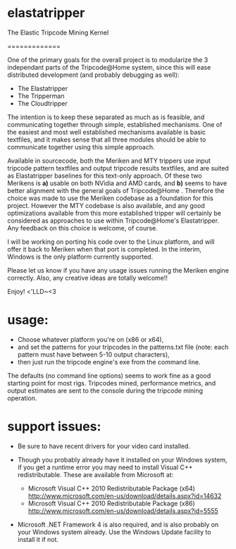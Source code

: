elastatripper
=============
The Elastic Tripcode Mining Kernel

=============

One of the primary goals for the overall project is to modularize the 3 independant parts of the Tripcode@Home system, since this will ease distributed development (and probably debugging as well):
* The Elastatripper
* The Tripperman
* The Cloudtripper

The intention is to keep these separated as much as is feasible, and communicating together through simple, established mechanisms. One of the easiest and most well established mechanisms available is basic textfiles, and it makes sense that all three modules should be able to communicate together using this simple approach.

Available in sourcecode, both the Meriken and MTY trippers use input tripcode pattern textfiles and output tripcode results textfiles, and are suited as Elastatripper baselines for this text-only approach. Of these two Merikens is **a)** usable on both NVidia and AMD cards, and **b)** seems to have better alignment with the general goals of Tripcode@Home . Therefore the choice was made to use the Meriken codebase as a foundation for this project. However the MTY codebase is also available, and any good optimizations available from this more established tripper will certainly be considered as approaches to use within Tripcode@Home's Elastatripper. Any feedback on this choice is welcome, of course.

I will be working on porting his code over to the Linux platform, and will offer it back to Meriken when that port is completed. In the interim, Windows is the only platform currently supported.


Please let us know if you have any usage issues running the Meriken engine correctly. Also, any creative ideas are totally welcome!!


Enjoy! <'LLD~<3

usage:
=============
* Choose whatever platform you're on (x86 or x64), 
* and set the patterns for your tripcodes in the patterns.txt file (note: each pattern must have between 5-10 output characters),
* then just run the tripcode engine's exe from the command line. 

The defaults (no command line options) seems to work fine as a good starting point for most rigs. Tripcodes mined, performance metrics, and output estimates are sent to the console during the tripcode mining operation.

support issues:
=============

* Be sure to have recent drivers for your video card installed.

* Though you probably already have it installed on your Windows system, if you get a runtime error you may need to install Visual C++ redistributable. These are available from Microsoft at:

  * Microsoft Visual C++ 2010 Redistributable Package (x64) 
  http://www.microsoft.com/en-us/download/details.aspx?id=14632
  * Microsoft Visual C++ 2010 Redistributable Package (x86)
  http://www.microsoft.com/en-us/download/details.aspx?id=5555

* Microsoft .NET Framework 4 is also required, and is also probably on your Windows system already. Use the Windows Update facility to install it if not.

